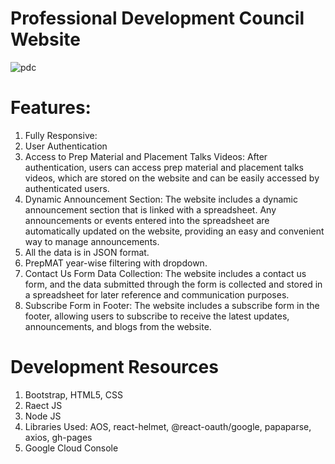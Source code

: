 # Professional Development Council Website
![pdc](https://user-images.githubusercontent.com/76461801/232340354-bad65711-85ac-4bcc-9a98-a117bb0df2f9.jpg)
# Features:
1. Fully Responsive:
2. User Authentication
3. Access to Prep Material and Placement Talks Videos: After authentication, users can access prep material and placement talks videos, which are stored on the website and can be easily accessed by authenticated users.
4. Dynamic Announcement Section: The website includes a dynamic announcement section that is linked with a spreadsheet. Any announcements or events entered into the spreadsheet are automatically updated on the website, providing an easy and convenient way to manage announcements.
5. All the data is in JSON format.
6. PrepMAT year-wise filtering with dropdown.
7. Contact Us Form Data Collection: The website includes a contact us form, and the data submitted through the form is collected and stored in a spreadsheet for later reference and communication purposes.
8. Subscribe Form in Footer: The website includes a subscribe form in the footer, allowing users to subscribe to receive the latest updates, announcements, and blogs from the website.



# Development Resources
1. Bootstrap, HTML5, CSS 
2. Raect JS
3. Node JS
4. Libraries Used: AOS, react-helmet, @react-oauth/google, papaparse, axios, gh-pages
5. Google Cloud Console
